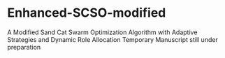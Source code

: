 # Enhanced-SCSO-modified
A Modified Sand Cat Swarm Optimization Algorithm with Adaptive Strategies and Dynamic Role Allocation
Temporary
Manuscript still under preparation

